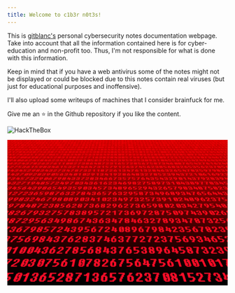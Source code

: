 ```yaml
---
title: Welcome to c1b3r n0t3s!
---
```


This is [gitblanc's](https://github.com/gitblanc/) personal cybersecurity notes documentation webpage. Take into account that all the information contained here is for cyber-education and non-profit too. Thus, I'm not responsible for what is done with this information.

Keep in mind that if you have a web antivirus some of the notes might not be displayed or could be blocked due to this notes contain real viruses (but just for educational purposes and inoffensive).

I'll also upload some writeups of machines that I consider brainfuck for me.

Give me an ⭐️ in the Github repository if you like the content.

<img src="https://www.hackthebox.eu/badge/image/1842544" alt="HackTheBox">

<script data-goatcounter="https://gitblanc.goatcounter.com/count"
        async src="//gc.zgo.at/count.js"></script>


![banner](img/banner.jpg)
